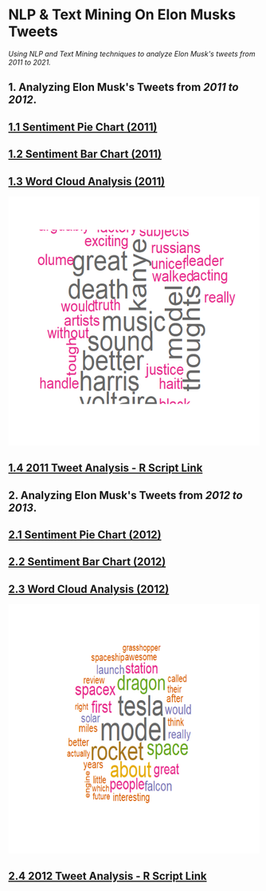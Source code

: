 # NLP & Text Mining On Elon Musks Tweets

*Using NLP and Text Mining techniques to analyze Elon Musk's tweets from 2011 to 2021.*

## 1. Analyzing Elon Musk's Tweets from *2011 to 2012*.

## [1.1 Sentiment Pie Chart (2011)](https://github.com/drdataSpp/Spp-NLP-On-Elon-Musks-Tweets/blob/master/2011_Tweet_Analysis/2011%20-%20SA%20Pie%20Chart.png)

## [1.2 Sentiment Bar Chart (2011)](https://github.com/drdataSpp/Spp-NLP-On-Elon-Musks-Tweets/blob/master/2011_Tweet_Analysis/2011%20-%20SA%20Bar%20Chart.png)

## [1.3 Word Cloud Analysis (2011)](https://github.com/drdataSpp/Spp-NLP-On-Elon-Musks-Tweets/blob/master/2011_Tweet_Analysis/2011%20-%20SA%20Word%20Cloud.png)

<img src="https://github.com/drdataSpp/Spp-NLP-On-Elon-Musks-Tweets/blob/master/2011_Tweet_Analysis/2011%20-%20SA%20Word%20Cloud.png" width="600" height="500"/>

## [1.4 2011 Tweet Analysis - R Script Link](https://github.com/drdataSpp/Spp-NLP-On-Elon-Musks-Tweets/blob/master/2011_Tweet_Analysis/2011-Elon%20Musk%20Tweet%20Analysis.R)


## 2. Analyzing Elon Musk's Tweets from *2012 to 2013*.

## [2.1 Sentiment Pie Chart (2012)](https://github.com/drdataSpp/Spp-NLP-On-Elon-Musks-Tweets/blob/master/2012_Tweet_Analysis/2012%20-%20SA%20Pie%20Chart.png)

## [2.2 Sentiment Bar Chart (2012)](https://github.com/drdataSpp/Spp-NLP-On-Elon-Musks-Tweets/blob/master/2012_Tweet_Analysis/2012%20-%20SA%20Bar%20Chart.png)

## [2.3 Word Cloud Analysis (2012)](https://github.com/drdataSpp/Spp-NLP-On-Elon-Musks-Tweets/blob/master/2012_Tweet_Analysis/2012%20-%20SA%20Word%20Cloud.png)

<img src="https://github.com/drdataSpp/Spp-NLP-On-Elon-Musks-Tweets/blob/master/2012_Tweet_Analysis/2012%20-%20SA%20Word%20Cloud.png" width="600" height="500"/>

## [2.4 2012 Tweet Analysis - R Script Link](https://github.com/drdataSpp/Spp-NLP-On-Elon-Musks-Tweets/blob/master/2012_Tweet_Analysis/2012-Elon%20Musk%20Tweet%20Analysis.R)

